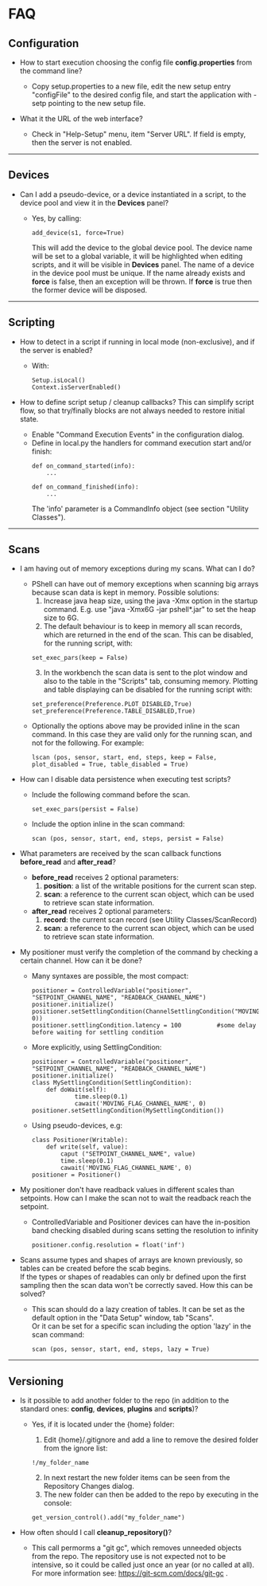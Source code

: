 # FAQ



## Configuration

 * How to start execution choosing the config file __config.properties__ from the command line?

    - Copy setup.properties to a new file, edit the new setup entry "configFile" to the
      desired config file, and start the application with -setp pointing to the new setup file.

 * What it the URL of the web interface?

    - Check in "Help-Setup" menu, item "Server URL". If field is empty, then the server is not enabled.

---
## Devices

 * Can I add a pseudo-device, or a device instantiated in a script,  to the device pool and view it
   in the __Devices__ panel?

    - Yes, by calling:
        ```
        add_device(s1, force=True)
        ```
      This will add the device to the global device pool. The device name will be set to a global variable, it 
      will be highlighted when editing scripts, and  it will be visible in __Devices__ panel.
      The name of a device in the device pool must be unique. 
      If the name already exists and __force__ is false, then an exception will be thrown. If __force__
      is true then the former device will be disposed.


---
## Scripting

 * How to detect in a script if  running in local mode (non-exclusive), and if the server is enabled?

    - With:
        ```
        Setup.isLocal()
        Context.isServerEnabled()
        ```

 * How to define script setup / cleanup callbacks? This can simplify script flow, so that try/finally
   blocks are not always needed to restore initial state.

    - Enable "Command Execution Events" in the configuration dialog.
    - Define in local.py the handlers for command execution start and/or finish:
        ```
        def on_command_started(info):
            ...

        def on_command_finished(info):
            ...
        ```
      The 'info' parameter is a CommandInfo object (see section "Utility Classes").

---
## Scans

 * I am having out of memory exceptions during my scans. What can I do?

    - PShell can have out of memory exceptions when scanning big arrays because scan data is kept 
      in memory. Possible solutions:
        1. Increase java heap size, using the java -Xmx option in the startup command.
           E.g. use "java -Xmx6G -jar pshell*.jar" to set the heap size to 6G.
        2. The default behaviour is to keep in memory all scan records, which are returned
           in the end of the scan. This can be disabled, for the running script, with:
        ```
        set_exec_pars(keep = False)
        ```
        3. In the workbench the scan data is sent to the plot window and also to the table in the 
           "Scripts" tab, consuming memory. Plotting and table displaying can be disabled for the
            running script with:
        ```
        set_preference(Preference.PLOT_DISABLED,True)
        set_preference(Preference.TABLE_DISABLED,True)
        ```
    - Optionally the options above may be provided inline in the scan command. In this case they are
      valid only for the running scan, and not for the following. For example: 
        ```
        lscan (pos, sensor, start, end, steps, keep = False, plot_disabled = True, table_disabled = True)
        ```
        

 * How can I disable data persistence when executing test scripts?

    - Include the following command before the scan.
        ```
        set_exec_pars(persist = False)
        ```
    - Include  the option inline in the scan command:
        ```
        scan (pos, sensor, start, end, steps, persist = False)
        ```

 * What parameters are received by the scan callback functions __before_read__ and __after_read__?

    - __before_read__ receives 2 optional parameters:
        1. __position__: a list of the writable positions for the current scan step.
        2. __scan__: a reference to the current scan object, which can be used to retrieve scan state information.
    - __after_read__ receives 2 optional parameters:
        1. __record__: the current scan record (see Utility Classes/ScanRecord)
        2. __scan__: a reference to the current scan object, which can be used to retrieve scan state information.

 * My positioner must verify the completion of the command by checking a certain channel. How can it be done?
    - Many syntaxes are possible, the most compact: 
        ```
        positioner = ControlledVariable("positioner", "SETPOINT_CHANNEL_NAME", "READBACK_CHANNEL_NAME")        
        positioner.initialize()
        positioner.setSettlingCondition(ChannelSettlingCondition("MOVING_FLAG_CHANNEL_NAME", 0))
        positioner.settlingCondition.latency = 100          #some delay before waiting for settling condition
        ```
    - More explicitly, using SettlingCondition:
        ```
        positioner = ControlledVariable("positioner", "SETPOINT_CHANNEL_NAME", "READBACK_CHANNEL_NAME")        
        positioner.initialize()
        class MySettlingCondition(SettlingCondition):
            def doWait(self):
                    time.sleep(0.1)
                    cawait('MOVING_FLAG_CHANNEL_NAME', 0)    
        positioner.setSettlingCondition(MySettlingCondition())            
        ```
    - Using pseudo-devices, e.g:
        ```
        class Positioner(Writable):
            def write(self, value):
                caput ("SETPOINT_CHANNEL_NAME", value)
                time.sleep(0.1)
                cawait('MOVING_FLAG_CHANNEL_NAME', 0)    
        positioner = Positioner()
        ```
        
 * My positioner don't have readback values in different scales than setpoints. 
   How can I make the scan not to wait the readback reach the setpoint.
    - ControlledVariable and Positioner devices can have the  in-position band checking disabled during 
      scans  setting the resolution to infinity
        ```
        positioner.config.resolution = float('inf') 
        ```   

 * Scans assume types and shapes of arrays are known previously, so tables can be created before the scab begins.  
   If the types or shapes of readables can only br defined upon the first sampling then 
   the scan data won't be correctly saved. How this can be solved?

    - This scan should do a lazy creation of tables. 
      It can be set as the default option in the "Data Setup" window, tab "Scans".      
      Or it can be set for a specific scan including the option 'lazy' in the scan command:
        ```
        scan (pos, sensor, start, end, steps, lazy = True)
        ```

---
## Versioning

 * Is it possible to add another folder to the repo 
   (in addition to the standard ones: __config__, __devices__, __plugins__ and __scripts__)?

    - Yes, if it is located under the {home} folder:

        1. Edit {home}/.gitignore and add a line to remove the desired folder from the ignore list: 
        ```
        !/my_folder_name
        ```
        2. In next restart the new folder items can be seen from the Repository Changes dialog.
        3. The new folder can then be added to the repo by executing in the console:
        ```
        get_version_control().add("my_folder_name")
        ```

 * How often should I call __cleanup_repository()__?

    - This call permorms a "git gc", which removes unneeded objects from the repo. 
      The repository use is not expected not to be intensive, so it could be called just once an year 
      (or no called at all). For more information see: https://git-scm.com/docs/git-gc .

 
